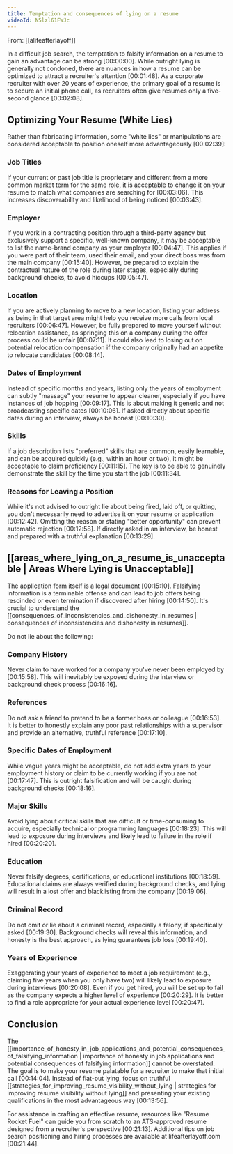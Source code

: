 ```yaml
---
title: Temptation and consequences of lying on a resume
videoId: N5lzl61FWJc
---
```


From: [[alifeafterlayoff]] <br/> 

In a difficult job search, the temptation to falsify information on a resume to gain an advantage can be strong <a class="yt-timestamp" data-t="00:00:00">[00:00:00]</a>. While outright lying is generally not condoned, there are nuances in how a resume can be optimized to attract a recruiter's attention <a class="yt-timestamp" data-t="00:01:48">[00:01:48]</a>. As a corporate recruiter with over 20 years of experience, the primary goal of a resume is to secure an initial phone call, as recruiters often give resumes only a five-second glance <a class="yt-timestamp" data-t="00:02:08">[00:02:08]</a>.

## Optimizing Your Resume (White Lies)

Rather than fabricating information, some "white lies" or manipulations are considered acceptable to position oneself more advantageously <a class="yt-timestamp" data-t="00:02:39">[00:02:39]</a>:

### Job Titles
If your current or past job title is proprietary and different from a more common market term for the same role, it is acceptable to change it on your resume to match what companies are searching for <a class="yt-timestamp" data-t="00:03:06">[00:03:06]</a>. This increases discoverability and likelihood of being noticed <a class="yt-timestamp" data-t="00:03:43">[00:03:43]</a>.

### Employer
If you work in a contracting position through a third-party agency but exclusively support a specific, well-known company, it may be acceptable to list the name-brand company as your employer <a class="yt-timestamp" data-t="00:04:47">[00:04:47]</a>. This applies if you were part of their team, used their email, and your direct boss was from the main company <a class="yt-timestamp" data-t="00:15:40">[00:15:40]</a>. However, be prepared to explain the contractual nature of the role during later stages, especially during background checks, to avoid hiccups <a class="yt-timestamp" data-t="00:05:47">[00:05:47]</a>.

### Location
If you are actively planning to move to a new location, listing your address as being in that target area might help you receive more calls from local recruiters <a class="yt-timestamp" data-t="00:06:47">[00:06:47]</a>. However, be fully prepared to move yourself without relocation assistance, as springing this on a company during the offer process could be unfair <a class="yt-timestamp" data-t="00:07:11">[00:07:11]</a>. It could also lead to losing out on potential relocation compensation if the company originally had an appetite to relocate candidates <a class="yt-timestamp" data-t="00:08:14">[00:08:14]</a>.

### Dates of Employment
Instead of specific months and years, listing only the years of employment can subtly "massage" your resume to appear cleaner, especially if you have instances of job hopping <a class="yt-timestamp" data-t="00:09:17">[00:09:17]</a>. This is about making it generic and not broadcasting specific dates <a class="yt-timestamp" data-t="00:10:06">[00:10:06]</a>. If asked directly about specific dates during an interview, always be honest <a class="yt-timestamp" data-t="00:10:30">[00:10:30]</a>.

### Skills
If a job description lists "preferred" skills that are common, easily learnable, and can be acquired quickly (e.g., within an hour or two), it might be acceptable to claim proficiency <a class="yt-timestamp" data-t="00:11:15">[00:11:15]</a>. The key is to be able to genuinely demonstrate the skill by the time you start the job <a class="yt-timestamp" data-t="00:11:34">[00:11:34]</a>.

### Reasons for Leaving a Position
While it's not advised to outright lie about being fired, laid off, or quitting, you don't necessarily need to advertise it on your resume or application <a class="yt-timestamp" data-t="00:12:42">[00:12:42]</a>. Omitting the reason or stating "better opportunity" can prevent automatic rejection <a class="yt-timestamp" data-t="00:12:58">[00:12:58]</a>. If directly asked in an interview, be honest and prepared with a truthful explanation <a class="yt-timestamp" data-t="00:13:29">[00:13:29]</a>.

## [[areas_where_lying_on_a_resume_is_unacceptable | Areas Where Lying is Unacceptable]]

The application form itself is a legal document <a class="yt-timestamp" data-t="00:15:10">[00:15:10]</a>. Falsifying information is a terminable offense and can lead to job offers being rescinded or even termination if discovered after hiring <a class="yt-timestamp" data-t="00:14:50">[00:14:50]</a>. It's crucial to understand the [[consequences_of_inconsistencies_and_dishonesty_in_resumes | consequences of inconsistencies and dishonesty in resumes]].

Do not lie about the following:

### Company History
Never claim to have worked for a company you've never been employed by <a class="yt-timestamp" data-t="00:15:58">[00:15:58]</a>. This will inevitably be exposed during the interview or background check process <a class="yt-timestamp" data-t="00:16:16">[00:16:16]</a>.

### References
Do not ask a friend to pretend to be a former boss or colleague <a class="yt-timestamp" data-t="00:16:53">[00:16:53]</a>. It is better to honestly explain any poor past relationships with a supervisor and provide an alternative, truthful reference <a class="yt-timestamp" data-t="00:17:10">[00:17:10]</a>.

### Specific Dates of Employment
While vague years might be acceptable, do not add extra years to your employment history or claim to be currently working if you are not <a class="yt-timestamp" data-t="00:17:47">[00:17:47]</a>. This is outright falsification and will be caught during background checks <a class="yt-timestamp" data-t="00:18:16">[00:18:16]</a>.

### Major Skills
Avoid lying about critical skills that are difficult or time-consuming to acquire, especially technical or programming languages <a class="yt-timestamp" data-t="00:18:23">[00:18:23]</a>. This will lead to exposure during interviews and likely lead to failure in the role if hired <a class="yt-timestamp" data-t="00:20:20">[00:20:20]</a>.

### Education
Never falsify degrees, certifications, or educational institutions <a class="yt-timestamp" data-t="00:18:59">[00:18:59]</a>. Educational claims are always verified during background checks, and lying will result in a lost offer and blacklisting from the company <a class="yt-timestamp" data-t="00:19:06">[00:19:06]</a>.

### Criminal Record
Do not omit or lie about a criminal record, especially a felony, if specifically asked <a class="yt-timestamp" data-t="00:19:30">[00:19:30]</a>. Background checks will reveal this information, and honesty is the best approach, as lying guarantees job loss <a class="yt-timestamp" data-t="00:19:40">[00:19:40]</a>.

### Years of Experience
Exaggerating your years of experience to meet a job requirement (e.g., claiming five years when you only have two) will likely lead to exposure during interviews <a class="yt-timestamp" data-t="00:20:08">[00:20:08]</a>. Even if you get hired, you will be set up to fail as the company expects a higher level of experience <a class="yt-timestamp" data-t="00:20:29">[00:20:29]</a>. It is better to find a role appropriate for your actual experience level <a class="yt-timestamp" data-t="00:20:47">[00:20:47]</a>.

## Conclusion

The [[importance_of_honesty_in_job_applications_and_potential_consequences_of_falsifying_information | importance of honesty in job applications and potential consequences of falsifying information]] cannot be overstated. The goal is to make your resume palatable for a recruiter to make that initial call <a class="yt-timestamp" data-t="00:14:04">[00:14:04]</a>. Instead of flat-out lying, focus on truthful [[strategies_for_improving_resume_visibility_without_lying | strategies for improving resume visibility without lying]] and presenting your existing qualifications in the most advantageous way <a class="yt-timestamp" data-t="00:13:56">[00:13:56]</a>.

For assistance in crafting an effective resume, resources like "Resume Rocket Fuel" can guide you from scratch to an ATS-approved resume designed from a recruiter's perspective <a class="yt-timestamp" data-t="00:21:13">[00:21:13]</a>. Additional tips on job search positioning and hiring processes are available at lifeafterlayoff.com <a class="yt-timestamp" data-t="00:21:44">[00:21:44]</a>.